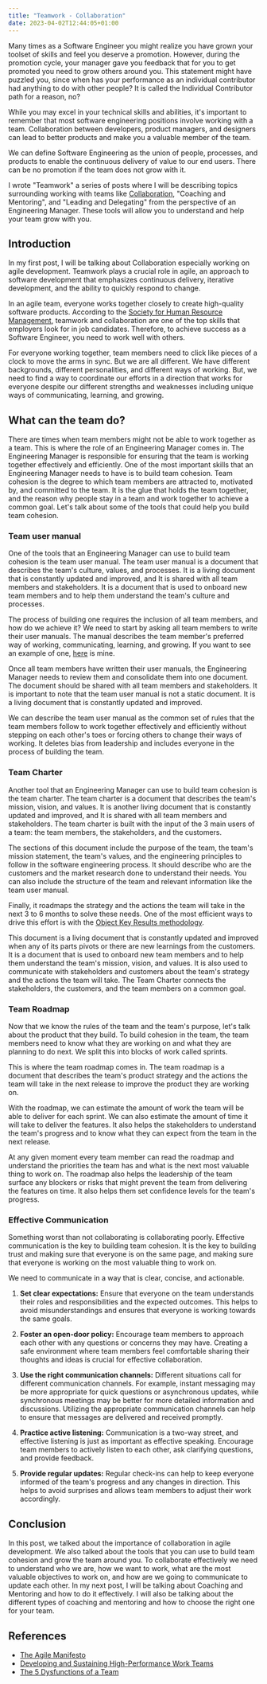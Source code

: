 ```yaml
---
title: "Teamwork - Collaboration"
date: 2023-04-02T12:44:05+01:00
---
```


Many times as a Software Engineer you might realize you have grown your toolset of skills and feel you deserve a promotion. However, during the promotion cycle, your manager gave you feedback that for you to get promoted you need to grow others around you. This statement might have puzzled you, since when has your performance as an individual contributor had anything to do with other people? It is called the Individual Contributor path for a reason, no?

While you may excel in your technical skills and abilities, it's important to remember that most software engineering positions involve working with a team. Collaboration between developers, product managers, and designers can lead to better products and make you a valuable member of the team.

We can define Software Engineering as the union of people, processes, and products to enable the continuous delivery of value to our end users. There can be no promotion if the team does not grow with it. 

I wrote "Teamwork" a series of posts where I will be describing topics surrounding working with teams like [Collaboration](./teamwork-collaboration.md), "Coaching and Mentoring", and "Leading and Delegating" from the perspective of an Engineering Manager. These tools will allow you to understand and help your team grow with you.

## Introduction
In my first post, I will be talking about Collaboration especially working on agile development. Teamwork plays a crucial role in agile, an approach to software development that emphasizes continuous delivery, iterative development, and the ability to quickly respond to change.

In an agile team, everyone works together closely to create high-quality software products. According to the [Society for Human Resource Management](https://www.shrm.org), teamwork and collaboration are one of the top skills that employers look for in job candidates. Therefore, to achieve success as a Software Engineer, you need to work well with others.

For everyone working together, team members need to click like pieces of a clock to move the arms in sync. But we are all different. We have different backgrounds, different personalities, and different ways of working. But, we need to find a way to coordinate our efforts in a direction that works for everyone despite our different strengths and weaknesses including unique ways of communicating, learning, and growing.

## What can the team do?
There are times when team members might not be able to work together as a team. This is where the role of an Engineering Manager comes in. The Engineering Manager is responsible for ensuring that the team is working together effectively and efficiently. One of the most important skills that an Engineering Manager needs to have is to build team cohesion. Team cohesion is the degree to which team members are attracted to, motivated by, and committed to the team. It is the glue that holds the team together, and the reason why people stay in a team and work together to achieve a common goal. Let's talk about some of the tools that could help you build team cohesion.

### Team user manual
One of the tools that an Engineering Manager can use to build team cohesion is the team user manual. The team user manual is a document that describes the team's culture, values, and processes. It is a living document that is constantly updated and improved, and It is shared with all team members and stakeholders. It is a document that is used to onboard new team members and to help them understand the team's culture and processes.

The process of building one requires the inclusion of all team members, and how do we achieve it? We need to start by asking all team members to write their user manuals. The manual describes the team member's preferred way of working, communicating, learning, and growing. If you want to see an example of one, [here](https://github.com/dolfolife/dolfolife/blob/main/user-manual/README.md) is mine.

Once all team members have written their user manuals, the Engineering Manager needs to review them and consolidate them into one document. The document should be shared with all team members and stakeholders. It is important to note that the team user manual is not a static document. It is a living document that is constantly updated and improved.

We can describe the team user manual as the common set of rules that the team members follow to work together effectively and efficiently without stepping on each other's toes or forcing others to change their ways of working. It deletes bias from leadership and includes everyone in the process of building the team.

### Team Charter
Another tool that an Engineering Manager can use to build team cohesion is the team charter. The team charter is a document that describes the team's mission, vision, and values. It is another living document that is constantly updated and improved, and It is shared with all team members and stakeholders. The team charter is built with the input of the 3 main users of a team: the team members, the stakeholders, and the customers.

The sections of this document include the purpose of the team, the team's mission statement, the team's values, and the engineering principles to follow in the software engineering process. It should describe who are the customers and the market research done to understand their needs. You can also include the structure of the team and relevant information like the team user manual.

Finally, it roadmaps the strategy and the actions the team will take in the next 3 to 6 months to solve these needs. One of the most efficient ways to drive this effort is with the [Object Key Results methodology](https://rework.withgoogle.com/guides/set-goals-with-okrs/steps/introduction/).

This document is a living document that is constantly updated and improved when any of its parts pivots or there are new learnings from the customers. It is a document that is used to onboard new team members and to help them understand the team's mission, vision, and values. It is also used to communicate with stakeholders and customers about the team's strategy and the actions the team will take. The Team Charter connects the stakeholders, the customers, and the team members on a common goal.

### Team Roadmap
Now that we know the rules of the team and the team's purpose, let's talk about the product that they build. To build cohesion in the team, the team members need to know what they are working on and what they are planning to do next. We split this into blocks of work called sprints. 

This is where the team roadmap comes in. The team roadmap is a document that describes the team's product strategy and the actions the team will take in the next release to improve the product they are working on.

With the roadmap, we can estimate the amount of work the team will be able to deliver for each sprint. We can also estimate the amount of time it will take to deliver the features. It also helps the stakeholders to understand the team's progress and to know what they can expect from the team in the next release.

At any given moment every team member can read the roadmap and understand the priorities the team has and what is the next most valuable thing to work on. The roadmap also helps the leadership of the team surface any blockers or risks that might prevent the team from delivering the features on time. It also helps them set confidence levels for the team's progress.

### Effective Communication

Something worst than not collaborating is collaborating poorly. Effective communication is the key to building team cohesion. It is the key to building trust and making sure that everyone is on the same page, and making sure that everyone is working on the most valuable thing to work on. 

We need to communicate in a way that is clear, concise, and actionable. 

1. **Set clear expectations:** Ensure that everyone on the team understands their roles and responsibilities and the expected outcomes. This helps to avoid misunderstandings and ensures that everyone is working towards the same goals.

1. **Foster an open-door policy:** Encourage team members to approach each other with any questions or concerns they may have. Creating a safe environment where team members feel comfortable sharing their thoughts and ideas is crucial for effective collaboration.

1. **Use the right communication channels:** Different situations call for different communication channels. For example, instant messaging may be more appropriate for quick questions or asynchronous updates, while synchronous meetings may be better for more detailed information and discussions. Utilizing the appropriate communication channels can help to ensure that messages are delivered and received promptly.

1. **Practice active listening:** Communication is a two-way street, and effective listening is just as important as effective speaking. Encourage team members to actively listen to each other, ask clarifying questions, and provide feedback.

1. **Provide regular updates:** Regular check-ins can help to keep everyone informed of the team's progress and any changes in direction. This helps to avoid surprises and allows team members to adjust their work accordingly.

## Conclusion
In this post, we talked about the importance of collaboration in agile development. We also talked about the tools that you can use to build team cohesion and grow the team around you. To collaborate effectively we need to understand who we are, how we want to work, what are the most valuable objectives to work on, and how are we going to communicate to update each other. In my next post, I will be talking about Coaching and Mentoring and how to do it effectively. I will also be talking about the different types of coaching and mentoring and how to choose the right one for your team.

## References
- [The Agile Manifesto](https://agilemanifesto.org/)
- [Developing and Sustaining High-Performance Work Teams](https://www.shrm.org/resourcesandtools/tools-and-samples/toolkits/pages/developingandsustaininghigh-performanceworkteams.aspx)
- [The 5 Dysfunctions of a Team](https://www.amazon.com/Dysfunctions-Team-Leadership-Fable-Second/dp/0787960756)
